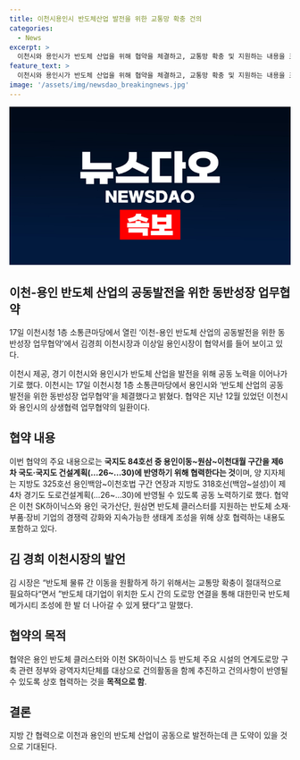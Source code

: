 ```yaml
---
title: 이천시용인시 반도체산업 발전을 위한 교통망 확충 건의
categories:
  - News
excerpt: >
  이천시와 용인시가 반도체 산업을 위해 협약을 체결하고, 교통망 확충 및 지원하는 내용을 포함했다. 협약 내용은 국지도 및 지방도 확장과 연계도로망 구축 등이며, 반도체 클러스터 및 기업의 경쟁력 강화와 지속 가능한 생태계 조성을 목표로 함. 또한, 상급기관을 방문해 공동건의문을 전달할 예정으로 교통망 확충을 통해 대한민국 반도체 메가시티 조성을 목표로 함.
feature_text: >
  이천시와 용인시가 반도체 산업을 위해 협약을 체결하고, 교통망 확충 및 지원하는 내용을 포함했다. 협약 내용은 국지도 및 지방도 확장과 연계도로망 구축 등이며, 반도체 클러스터 및 기업의 경쟁력 강화와 지속 가능한 생태계 조성을 목표로 함. 또한, 상급기관을 방문해 공동건의문을 전달할 예정으로 교통망 확충을 통해 대한민국 반도체 메가시티 조성을 목표로 함.
image: '/assets/img/newsdao_breakingnews.jpg'
---
```


<p><img src="/assets/img/newsdao_breakingnews.jpg" alt="koreaapp 속보" /></p>

<h2 data-ke-size="size26">이천-용인 반도체 산업의 공동발전을 위한 동반성장 업무협약</h2>

<p data-ke-size="size16">17일 이천시청 1층 소통큰마당에서 열린 ‘이천-용인 반도체 산업의 공동발전을 위한 동반성장 업무협약’에서 김경희 이천시장과 이상일 용인시장이 협약서를 들어 보이고 있다.</p>

<p data-ke-size="size16">이천시 제공, 경기 이천시와 용인시가 반도체 산업을 발전을 위해 공동 노력을 이어나가기로 했다. 이천시는 17일 이천시청 1층 소통큰마당에서 용인시와 ‘반도체 산업의 공동발전을 위한 동반성장 업무협약’을 체결했다고 밝혔다. 협약은 지난 12월 있었던 이천시와 용인시의 상생협력 업무협약의 일환이다.</p>

<h2 data-ke-size="size24">협약 내용</h2>

<p data-ke-size="size16">이번 협약의 주요 내용으로는 <b>국지도 84호선 중 용인이동~원삼~이천대월 구간을 제6차 국도·국지도 건설계획(…26~…30)에 반영하기 위해 협력한다는 것</b>이며, 양 지자체는 지방도 325호선 용인백암~이천호법 구간 연장과 지방도 318호선(백암~설성)이 제4차 경기도 도로건설계획(…26~…30)에 반영될 수 있도록 공동 노력하기로 했다. 협약은 이천 SK하이닉스와 용인 국가산단, 원삼면 반도체 클러스터를 지원하는 반도체 소재·부품·장비 기업의 경쟁력 강화와 지속가능한 생태계 조성을 위해 상호 협력하는 내용도 포함하고 있다.</p>

<h2 data-ke-size="size24">김 경희 이천시장의 발언</h2>

<p data-ke-size="size16">김 시장은 “반도체 물류 간 이동을 원활하게 하기 위해서는 교통망 확충이 절대적으로 필요하다“면서 ”반도체 대기업이 위치한 도시 간의 도로망 연결을 통해 대한민국 반도체 메가시티 조성에 한 발 더 나아갈 수 있게 됐다”고 말했다.</p>

<h2 data-ke-size="size24">협약의 목적</h2>

<p data-ke-size="size16">협약은 용인 반도체 클러스터와 이천 SK하이닉스 등 반도체 주요 시설의 연계도로망 구축 관련 정부와 광역자치단체를 대상으로 건의활동을 함께 추진하고 건의사항이 반영될 수 있도록 상호 협력하는 것을 <b>목적으로 함</b>.</p>

<h2 data-ke-size="size24">결론</h2>

<p data-ke-size="size16">지방 간 협력으로 이천과 용인의 반도체 산업이 공동으로 발전하는데 큰 도약이 있을 것으로 기대된다.</p>


